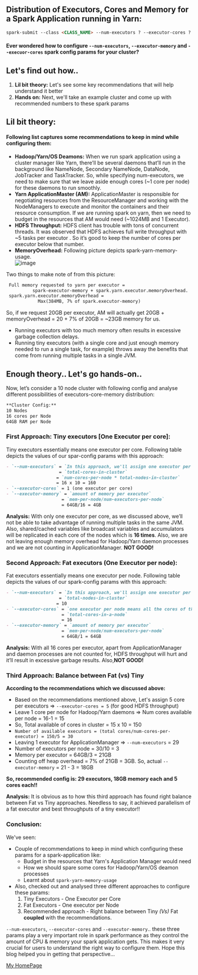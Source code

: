 ## Distribution of Executors, Cores and Memory for a Spark Application running in Yarn:
```markdown
spark-submit --class <CLASS_NAME> --num-executors ? --executor-cores ? --executor-memory ? ....
```
#### Ever wondered how to configure `--num-executors`, `--executor-memory` and `--execuor-cores` spark config params for your cluster?

## Let's find out how..
1. **Lil bit theory:** Let's see some key recommendations that will help understand it better
2. **Hands on:** Next, we'll take an example cluster and come up with recommended numbers to these spark params

## Lil bit theory:
#### Following list captures some recommendations to keep in mind while configuring them:
- **Hadoop/Yarn/OS Deamons:** When we run spark application using a cluster manager like Yarn,  there’ll be several daemons that’ll run in the background like NameNode, Secondary NameNode, DataNode, JobTracker and TaskTracker. So, while specifying num-executors, we need to make sure that we leave aside enough cores (~1 core per node) for these daemons to run smoothly. 
- **Yarn ApplicationMaster (AM):** ApplicationMaster is responsible for negotiating resources from the ResourceManager and working with the NodeManagers to execute and monitor the containers and their resource consumption. If we are running spark on yarn, then we need to budget in the resources that AM would need (~1024MB and 1 Executor).
- **HDFS Throughput:** HDFS client has trouble with tons of concurrent threads. It was observed that HDFS achieves full write throughput with ~5 tasks per executor . So it’s good to keep the number of cores per executor below that number.
- **MemoryOverhead:** Following picture depicts spark-yarn-memory-usage.   
![image](https://user-images.githubusercontent.com/22542670/27395274-de840270-56cc-11e7-8f3a-f78c4eecdac8.png)


Two things to make note of from this picture:
```markdown
 Full memory requested to yarn per executor =
          spark-executor-memory + spark.yarn.executor.memoryOverhead.
 spark.yarn.executor.memoryOverhead = 
        	Max(384MB, 7% of spark.executor-memory)
```
So, if we request 20GB per executor, AM will actually get 20GB + memoryOverhead = 20 + 7% of 20GB = ~23GB memory for us.
- Running executors with too much memory often results in excessive garbage collection delays.
- Running tiny executors (with a single core and just enough memory needed to run a single task, for example) throws away the benefits that come from running multiple tasks in a single JVM.

## Enough theory.. Let's go hands-on..
Now, let’s consider a 10 node cluster with following config and analyse different possibilities of executors-core-memory distribution:
```markdown
**Cluster Config:**
10 Nodes
16 cores per Node
64GB RAM per Node
```
### First Approach: Tiny executors [One Executor per core]:  
Tiny executors essentially means one executor per core. Following table depicts the values of our spar-config params with this approach:
```markdown
- `--num-executors` = `In this approach, we'll assign one executor per core`
                    = `total-cores-in-cluster`
                   = `num-cores-per-node * total-nodes-in-cluster` 
                   = 16 x 10 = 160
- `--executor-cores` = 1 (one executor per core)
- `--executor-memory` = `amount of memory per executor`
                     = `mem-per-node/num-executors-per-node`
                     = 64GB/16 = 4GB
```
**Analysis:** With only one executor per core, as we discussed above, we’ll not be able to take advantage of running multiple tasks in the same JVM. Also, shared/cached variables like broadcast variables and accumulators will be replicated in each core of the nodes which is **16 times**. Also, we are not leaving enough memory overhead for Hadoop/Yarn daemon processes and we are not counting in ApplicationManager. **NOT GOOD!**
### Second Approach: Fat executors (One Executor per node):
Fat executors essentially means one executor per node. Following table depicts the values of our spark-config params with this approach:
```markdown
- `--num-executors` = `In this approach, we'll assign one executor per node`
                    = `total-nodes-in-cluster`
                   = 10
- `--executor-cores` = `one executor per node means all the cores of the node are assigned to one executor`
                     = `total-cores-in-a-node`
                     = 16
- `--executor-memory` = `amount of memory per executor`
                     = `mem-per-node/num-executors-per-node`
                     = 64GB/1 = 64GB
```

**Analysis:** With all 16 cores per executor, apart from ApplicationManager and daemon processes are not counted for, HDFS throughput will hurt and it’ll result in excessive garbage results. Also,**NOT GOOD!**

### Third Approach: Balance between Fat (vs) Tiny
**According to the recommendations which we discussed above:**
- Based on the recommendations mentioned above, Let's assign 5 core per executors => `--executor-cores = 5` (for good HDFS throughput)
- Leave 1 core per node for Hadoop/Yarn daemons => Num cores available per node = 16-1 = 15
- So, Total available of cores in cluster = 15 x 10 = 150
- ```Number of available executors = (total cores/num-cores-per-executor) = 150/5 = 30```
- Leaving 1 executor for ApplicationManager => `--num-executors` = 29
- Number of executors per node = 30/10 = 3
- Memory per executor = 64GB/3 = 21GB
- Counting off heap overhead = 7% of 21GB = 3GB. So, actual `--executor-memory` = 21 - 3 = 18GB

**So, recommended config is: 29 executors, 18GB memory each and 5 cores each!!**


**Analysis:** It is obvious as to how this third approach has found right balance between Fat vs Tiny approaches. Needless to say, it achieved parallelism of a fat executor and best throughputs of a tiny executor!!
### Conclusion:
We've seen:
- Couple of recommendations to keep in mind which configuring these params for a spark-application like:
   - Budget in the resources that Yarn's Application Manager would need
   - How we should spare some cores for Hadoop/Yarn/OS deamon processes 
   - Learnt about `spark-yarn-memory-usage`
- Also, checked out and analysed three different approaches to configure these params: 
   1. Tiny Executors - One Executor per Core
   2. Fat Executors - One executor per Node
   3. Recommended approach - Right balance between Tiny _(Vs)_ Fat **coupled** with the recommendations.

`--num-executors`, `--executor-cores` and `--executor-memory`.. these three params play a very important role in spark performance as they control the amount of CPU & memory your spark application gets. This makes it very crucial for users to understand the right way to configure them. Hope this blog helped you in getting that perspective...

[My HomePage](https://spoddutur.github.io/spark-notes/)
